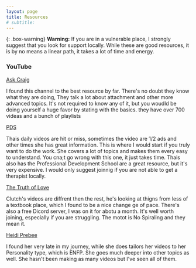 ```yaml
---
layout: page
title: Resources
# subtitle: 
---
```


{: .box-warning}
**Warning:** If you are in a vulnerable place, I strongly suggest that you look for support locally. 
While these are good resources, it is by no means a linear path, it takes a lot of time and energy.



### YouTube


[Ask Craig](https://www.youtube.com/channel/UCO60mX6WGDgrk0R27c8COKQ)

I found this channel to the best resource by far. There's no doubt they know what they are doing, They talk a lot about attachment and other more advanced topics. It's not required to know any of it, but you woudld be doing yourself a huge favor by stating with the basics. they have over 700 videas and a bunch of playlists

[PDS](https://www.youtube.com/channel/UCHQ4lSaKRap5HyrpitrTOhQ)

Thais daily videos are hit or miss, sometimes the video are 1/2 ads and other times she has great information. This is where I would start if you truly want to do the work. She covers a lot of topics and makes them every easy to understand. You cna;t go wrong with this one, it just takes time. Thais also has the Professional Development School are a great resource, but it's very expensive. I would only suggest joinnig if you are not able to get a therapist locally.


[The Truth of Love](https://www.youtube.com/c/TheTruthofLove)

Clutch's videos are diffrent then the rest, he's looking at thigns from less of a textbook place, which I found to be a nice change ge of pace.
There's also a free Dicord server, I was on it for abotu a month. It's well worth joining, especially if you are struggling. The motot is No Spiraling and they mean it.

[Heidi Prebee](https://www.youtube.com/channel/UCqX3KQWXJll7_6orfHFuqBQ)

I found her very late in my journey, while she does tailors her videos to her Personality type, which is ENFP. She goes much deeper into other topics as well. She hasn't been making as many videos but I've seen all of them.